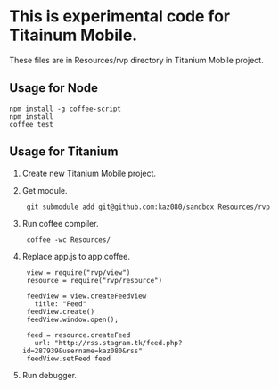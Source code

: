 # This is experimental code for Titainum Mobile.

These files are in Resources/rvp directory in Titanium Mobile project.

## Usage for Node

	npm install -g coffee-script
    npm install
    coffee test

## Usage for Titanium

1. Create new Titanium Mobile project.

2. Get module.

        git submodule add git@github.com:kaz080/sandbox Resources/rvp

3. Run coffee compiler.

        coffee -wc Resources/

4. Replace app.js to app.coffee.

	    view = require("rvp/view")
	    resource = require("rvp/resource")
	
	    feedView = view.createFeedView
	      title: "Feed"
	    feedView.create()
	    feedView.window.open();
	
	    feed = resource.createFeed
	      url: "http://rss.stagram.tk/feed.php?id=287939&username=kaz080&rss"
	    feedView.setFeed feed

5. Run debugger.
